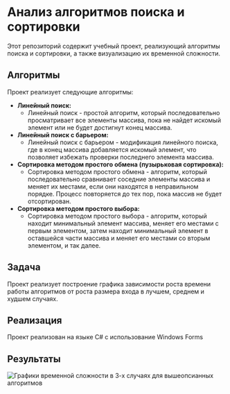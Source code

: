 # Анализ алгоритмов поиска и сортировки

Этот репозиторий содержит учебный проект, реализующий алгоритмы поиска и сортировки, а также визуализацию их временной сложности.

## Алгоритмы

Проект реализует следующие алгоритмы:

* **Линейный поиск:** 
    * Линейный поиск - простой алгоритм, который последовательно просматривает все элементы массива, пока не найдет искомый элемент или не будет достигнут конец массива.
* **Линейный поиск с барьером:**
    * Линейный поиск с барьером - модификация линейного поиска, где в конец массива добавляется искомый элемент, что позволяет избежать проверки последнего элемента массива.
* **Сортировка методом простого обмена (пузырьковая сортировка):**
    * Сортировка методом простого обмена - алгоритм, который последовательно сравнивает соседние элементы массива и меняет их местами, если они находятся в неправильном порядке. Процесс повторяется до тех пор, пока массив не будет отсортирован.
* **Сортировка методом простого выбора:**
    * Сортировка методом простого выбора - алгоритм, который находит минимальный элемент массива, меняет его местами с первым элементом, затем находит минимальный элемент в оставшейся части массива и меняет его местами со вторым элементом, и так далее.

## Задача

Проект реализует построение графика зависимости роста времени работы алгоритмов от роста размера входа в лучшем, среднем и худшем случаях.

## Реализация

Проект реализован на языке С# c использование Windows Forms 

##  Результаты

![Графики временной сложности в 3-х случаях для вышеопсианных алгоритмов](https://images2.imgbox.com/e1/f8/PlkqzyEU_o.png?download=true)

